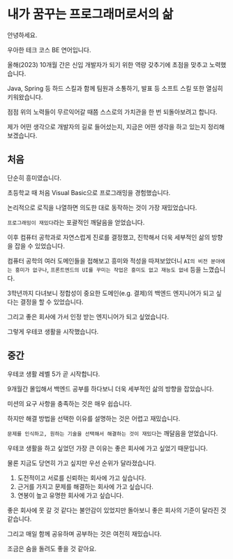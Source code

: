 # 내가 꿈꾸는 프로그래머로서의 삶
안녕하세요.

우아한 테크 코스 BE 연어입니다.

올해(2023) 10개월 간은 신입 개발자가 되기 위한 역량 갖추기에 초점을 맞추고 노력했습니다.

Java, Spring 등 하드 스킬과 함께 팀원과 소통하기, 발표 등 소프트 스킬 또한 열심히 키워왔습니다.



점점 위의 노력들이 무르익어갈 때쯤 스스로의 가치관을 한 번 되돌아보려고 합니다.

제가 어떤 생각으로 개발자의 길로 들어섰는지, 지금은 어떤 생각을 하고 있는지 정리해보겠습니다.

## 처음
단순히 흥미였습니다.

초등학교 때 처음 Visual Basic으로 프로그래밍을 경험했습니다.

논리적으로 로직을 나열하면 의도한 대로 동작하는 것이 가장 재밌었습니다.

`프로그래밍이 재밌다`라는 포괄적인 깨달음을 얻었습니다.



이후 컴퓨터 공학과로 자연스럽게 진로를 결정했고, 진학해서 더욱 세부적인 삶의 방향을 잡을 수 있었습니다.

컴퓨터 공학의 여러 도메인들을 접해보고 흥미와 적성을 따져보았더니 `AI의 비전 분야에는 흥미가 없구나`, `프론트엔드의 UI를 꾸미는 작업은 흥미도 없고 재능도 없네` 등을 느꼈습니다.



3학년까지 다녀보니 정합성이 중요한 도메인(e.g. 결제)의 백엔드 엔지니어가 되고 싶다는 결정을 할 수 있었습니다.

그리고 좋은 회사에 가서 인정 받는 엔지니어가 되고 싶었습니다.



그렇게 우테코 생활을 시작했습니다.

## 중간
우테코 생활 레벨 5가 곧 시작합니다.

9개월간 몰입해서 백엔드 공부를 하다보니 더욱 세부적인 삶의 방향을 잡았습니다.



미션의 요구 사항을 충족하는 것은 매우 쉽습니다.

하지만 해결 방법을 선택한 이유를 설명하는 것은 어렵고 재밌습니다.

`문제를 인식하고, 원하는 기술을 선택해서 해결하는 것이 재밌다`는 깨달음을 얻었습니다.



우테코 생활을 하고 싶었던 가장 큰 이유는 좋은 회사에 가고 싶었기 때문입니다.

물론 지금도 당연히 가고 싶지만 우선 순위가 달라졌습니다.

1. 도전적이고 서로를 신뢰하는 회사에 가고 싶습니다.
2. 근거를 가지고 문제를 해결하는 회사에 가고 싶습니다.
3. 연봉이 높고 유명한 회사에 가고 싶습니다.


좋은 회사에 못 갈 것 같다는 불안감이 있었지만 돌아보니 좋은 회사의 기준이 달라진 것 같습니다.

그리고 매일 함께 공유하며 공부하는 것은 여전히 재밌습니다.

조금은 숨을 돌려도 좋을 것 같아요.
